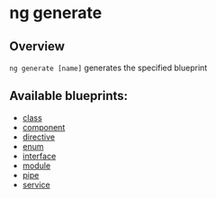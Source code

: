 <!-- Links in /docs/documentation should NOT have `.md` at the end, because they end up in our wiki at release. -->

# ng generate

## Overview
`ng generate [name]` generates the specified blueprint

## Available blueprints:
 - [class](./generate/class.md)
 - [component](./generate/component.md)
 - [directive](./generate/directive.md)
 - [enum](./generate/enum.md)
 - [interface](./generate/interface.md)
 - [module](./generate/module.md)
 - [pipe](./generate/pipe.md)
 - [service](./generate/service.md)
